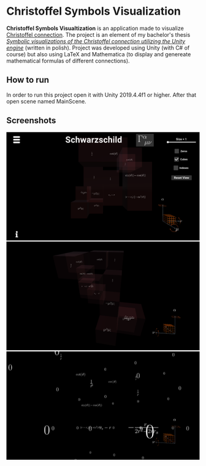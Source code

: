 # Christoffel Symbols Visualization

**Christoffel Symbols Visualtization** is an application made to visualize [Christoffel connection](https://en.wikipedia.org/wiki/Christoffel_symbols). The project is an element of my bachelor's thesis [*Symbolic visualizations of the Christoffel connection utilizing the Unity engine*](./thesis.pdf) (written in polish). Project was developed using Unity (with C# of course) but also using LaTeX and Mathematica (to display and genereate mathematical formulas of different connections).

## How to run
In order to run this project open it with Unity 2019.4.4f1 or higher. After that open scene named MainScene.

## Screenshots
![screenshot](./previewImages/1.png)
![screenshot](./previewImages/2.png)
![screenshot](./previewImages/3.png)
